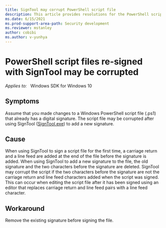 ```yaml
---
title: SignTool may corrupt PowerShell script file
description: This article provides resolutions for the PowerShell script file corruption that occurs when you use SignTool to sign the file that already contains a digital signature.
ms.date: 6/15/2021
ms.prod-support-area-path: Security development
ms.reviewer: mstanley
author: cobibi
ms.author: v-yunhya
---
```


# PowerShell script files re-signed with SignTool may be corrupted

_Applies to:_ &nbsp; Windows SDK for Windows 10  

## Symptoms

Assume that you made changes to a Windows PowerShell script file (.ps1) that already has a digital signature. The script file may be corrupted after using SignTool ([SignTool.exe](/windows/win32/seccrypto/signtool)) to add a new signature.

## Cause

When using SignTool to sign a script file for the first time, a carriage return and a line feed are added at the end of the file before the signature is added. When using SignTool to add a new signature to the file, the old signature and the two characters before the signature are deleted. SignTool may corrupt the script if the two characters before the signature are not the carriage return and line feed characters added when the script was signed. This can occur when editing the script file after it has been signed using an editor that replaces carriage return and line feed pairs with a line feed character.  

## Workaround

Remove the existing signature before signing the file.
